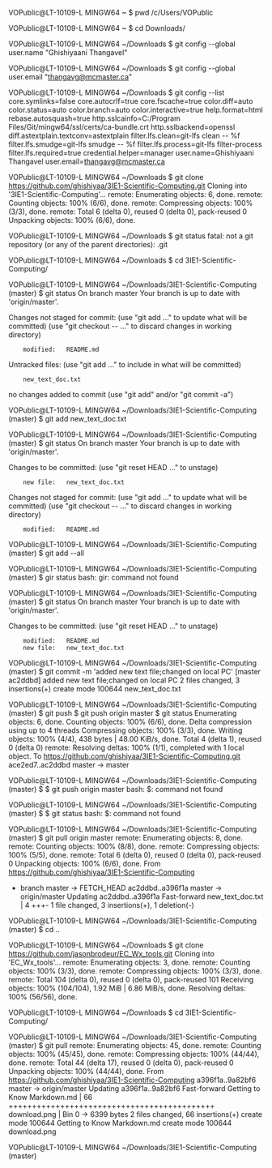 
VOPublic@LT-10109-L MINGW64 ~
$ pwd
/c/Users/VOPublic

VOPublic@LT-10109-L MINGW64 ~
$ cd Downloads/

VOPublic@LT-10109-L MINGW64 ~/Downloads
$ git config --global user.name "Ghishiyaani Thangavel"

VOPublic@LT-10109-L MINGW64 ~/Downloads
$ git config --global user.email "thangavg@mcmaster.ca"

VOPublic@LT-10109-L MINGW64 ~/Downloads
$ git config --list
core.symlinks=false
core.autocrlf=true
core.fscache=true
color.diff=auto
color.status=auto
color.branch=auto
color.interactive=true
help.format=html
rebase.autosquash=true
http.sslcainfo=C:/Program Files/Git/mingw64/ssl/certs/ca-bundle.crt
http.sslbackend=openssl
diff.astextplain.textconv=astextplain
filter.lfs.clean=git-lfs clean -- %f
filter.lfs.smudge=git-lfs smudge -- %f
filter.lfs.process=git-lfs filter-process
filter.lfs.required=true
credential.helper=manager
user.name=Ghishiyaani Thangavel
user.email=thangavg@mcmaster.ca

VOPublic@LT-10109-L MINGW64 ~/Downloads
$ git clone https://github.com/ghishiyaa/3IE1-Scientific-Computing.git
Cloning into '3IE1-Scientific-Computing'...
remote: Enumerating objects: 6, done.
remote: Counting objects: 100% (6/6), done.
remote: Compressing objects: 100% (3/3), done.
remote: Total 6 (delta 0), reused 0 (delta 0), pack-reused 0
Unpacking objects: 100% (6/6), done.

VOPublic@LT-10109-L MINGW64 ~/Downloads
$ git status
fatal: not a git repository (or any of the parent directories): .git

VOPublic@LT-10109-L MINGW64 ~/Downloads
$ cd 3IE1-Scientific-Computing/

VOPublic@LT-10109-L MINGW64 ~/Downloads/3IE1-Scientific-Computing (master)
$ git status
On branch master
Your branch is up to date with 'origin/master'.

Changes not staged for commit:
  (use "git add <file>..." to update what will be committed)
  (use "git checkout -- <file>..." to discard changes in working directory)

        modified:   README.md

Untracked files:
  (use "git add <file>..." to include in what will be committed)

        new_text_doc.txt

no changes added to commit (use "git add" and/or "git commit -a")

VOPublic@LT-10109-L MINGW64 ~/Downloads/3IE1-Scientific-Computing (master)
$ git add new_text_doc.txt

VOPublic@LT-10109-L MINGW64 ~/Downloads/3IE1-Scientific-Computing (master)
$ git status
On branch master
Your branch is up to date with 'origin/master'.

Changes to be committed:
  (use "git reset HEAD <file>..." to unstage)

        new file:   new_text_doc.txt

Changes not staged for commit:
  (use "git add <file>..." to update what will be committed)
  (use "git checkout -- <file>..." to discard changes in working directory)

        modified:   README.md


VOPublic@LT-10109-L MINGW64 ~/Downloads/3IE1-Scientific-Computing (master)
$ git add --all

VOPublic@LT-10109-L MINGW64 ~/Downloads/3IE1-Scientific-Computing (master)
$ gir status
bash: gir: command not found

VOPublic@LT-10109-L MINGW64 ~/Downloads/3IE1-Scientific-Computing (master)
$ git status
On branch master
Your branch is up to date with 'origin/master'.

Changes to be committed:
  (use "git reset HEAD <file>..." to unstage)

        modified:   README.md
        new file:   new_text_doc.txt


VOPublic@LT-10109-L MINGW64 ~/Downloads/3IE1-Scientific-Computing (master)
$ git commit -m 'added new text file;changed on local PC'
[master ac2ddbd] added new text file;changed on local PC
 2 files changed, 3 insertions(+)
 create mode 100644 new_text_doc.txt

VOPublic@LT-10109-L MINGW64 ~/Downloads/3IE1-Scientific-Computing (master)
$ git push
$ git push origin master
$ git status
Enumerating objects: 6, done.
Counting objects: 100% (6/6), done.
Delta compression using up to 4 threads
Compressing objects: 100% (3/3), done.
Writing objects: 100% (4/4), 438 bytes | 48.00 KiB/s, done.
Total 4 (delta 1), reused 0 (delta 0)
remote: Resolving deltas: 100% (1/1), completed with 1 local object.
To https://github.com/ghishiyaa/3IE1-Scientific-Computing.git
   ace2ed7..ac2ddbd  master -> master

VOPublic@LT-10109-L MINGW64 ~/Downloads/3IE1-Scientific-Computing (master)
$ $ git push origin master
bash: $: command not found

VOPublic@LT-10109-L MINGW64 ~/Downloads/3IE1-Scientific-Computing (master)
$ $ git status
bash: $: command not found

VOPublic@LT-10109-L MINGW64 ~/Downloads/3IE1-Scientific-Computing (master)
$ git pull origin master
remote: Enumerating objects: 8, done.
remote: Counting objects: 100% (8/8), done.
remote: Compressing objects: 100% (5/5), done.
remote: Total 6 (delta 0), reused 0 (delta 0), pack-reused 0
Unpacking objects: 100% (6/6), done.
From https://github.com/ghishiyaa/3IE1-Scientific-Computing
 * branch            master     -> FETCH_HEAD
   ac2ddbd..a396f1a  master     -> origin/master
Updating ac2ddbd..a396f1a
Fast-forward
 new_text_doc.txt | 4 +++-
 1 file changed, 3 insertions(+), 1 deletion(-)

VOPublic@LT-10109-L MINGW64 ~/Downloads/3IE1-Scientific-Computing (master)
$ cd ..

VOPublic@LT-10109-L MINGW64 ~/Downloads
$ git clone https://github.com/jasonbrodeur/EC_Wx_tools.git
Cloning into 'EC_Wx_tools'...
remote: Enumerating objects: 3, done.
remote: Counting objects: 100% (3/3), done.
remote: Compressing objects: 100% (3/3), done.
remote: Total 104 (delta 0), reused 0 (delta 0), pack-reused 101
Receiving objects: 100% (104/104), 1.92 MiB | 6.86 MiB/s, done.
Resolving deltas: 100% (56/56), done.

VOPublic@LT-10109-L MINGW64 ~/Downloads
$ cd 3IE1-Scientific-Computing/

VOPublic@LT-10109-L MINGW64 ~/Downloads/3IE1-Scientific-Computing (master)
$ git pull
remote: Enumerating objects: 45, done.
remote: Counting objects: 100% (45/45), done.
remote: Compressing objects: 100% (44/44), done.
remote: Total 44 (delta 17), reused 0 (delta 0), pack-reused 0
Unpacking objects: 100% (44/44), done.
From https://github.com/ghishiyaa/3IE1-Scientific-Computing
   a396f1a..9a82bf6  master     -> origin/master
Updating a396f1a..9a82bf6
Fast-forward
 Getting to Know Markdown.md |  66 ++++++++++++++++++++++++++++++++++++++++++++
 download.png                | Bin 0 -> 6399 bytes
 2 files changed, 66 insertions(+)
 create mode 100644 Getting to Know Markdown.md
 create mode 100644 download.png

VOPublic@LT-10109-L MINGW64 ~/Downloads/3IE1-Scientific-Computing (master)
